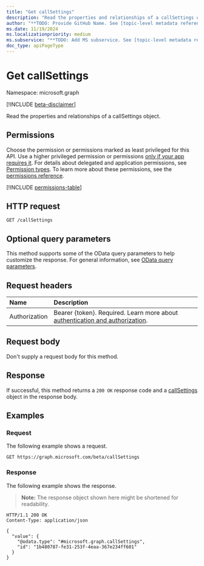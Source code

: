 ```yaml
---
title: "Get callSettings"
description: "Read the properties and relationships of a callSettings object."
author: "**TODO: Provide GitHub Name. See [topic-level metadata reference](https://aka.ms/msgo?pagePath=Document-APIs/Guidelines/Metadata)**"
ms.date: 11/19/2024
ms.localizationpriority: medium
ms.subservice: "**TODO: Add MS subservice. See [topic-level metadata reference](https://aka.ms/msgo?pagePath=Document-APIs/Guidelines/Metadata)**"
doc_type: apiPageType
---
```


# Get callSettings

Namespace: microsoft.graph

[!INCLUDE [beta-disclaimer](../../includes/beta-disclaimer.md)]

Read the properties and relationships of a callSettings object.

## Permissions

Choose the permission or permissions marked as least privileged for this API. Use a higher privileged permission or permissions [only if your app requires it](/graph/permissions-overview#best-practices-for-using-microsoft-graph-permissions). For details about delegated and application permissions, see [Permission types](/graph/permissions-overview#permission-types). To learn more about these permissions, see the [permissions reference](/graph/permissions-reference).

<!-- {
  "blockType": "permissions",
  "name": "callsettings-get-permissions"
}
-->
[!INCLUDE [permissions-table](../includes/permissions/callsettings-get-permissions.md)]

## HTTP request

<!-- {
  "blockType": "ignored"
}
-->
``` http
GET /callSettings
```

## Optional query parameters

This method supports some of the OData query parameters to help customize the response. For general information, see [OData query parameters](/graph/query-parameters).

## Request headers

|Name|Description|
|:---|:---|
|Authorization|Bearer {token}. Required. Learn more about [authentication and authorization](/graph/auth/auth-concepts).|

## Request body

Don't supply a request body for this method.

## Response

If successful, this method returns a `200 OK` response code and a [callSettings](../resources/callsettings.md) object in the response body.

## Examples

### Request

The following example shows a request.
<!-- {
  "blockType": "request",
  "name": "get_callsettings"
}
-->
``` http
GET https://graph.microsoft.com/beta/callSettings
```


### Response

The following example shows the response.
>**Note:** The response object shown here might be shortened for readability.
<!-- {
  "blockType": "response",
  "truncated": true,
  "@odata.type": "microsoft.graph.callSettings"
}
-->
``` http
HTTP/1.1 200 OK
Content-Type: application/json

{
  "value": {
    "@odata.type": "#microsoft.graph.callSettings",
    "id": "1b480787-fe31-253f-4eaa-367e234ff601"
  }
}
```

